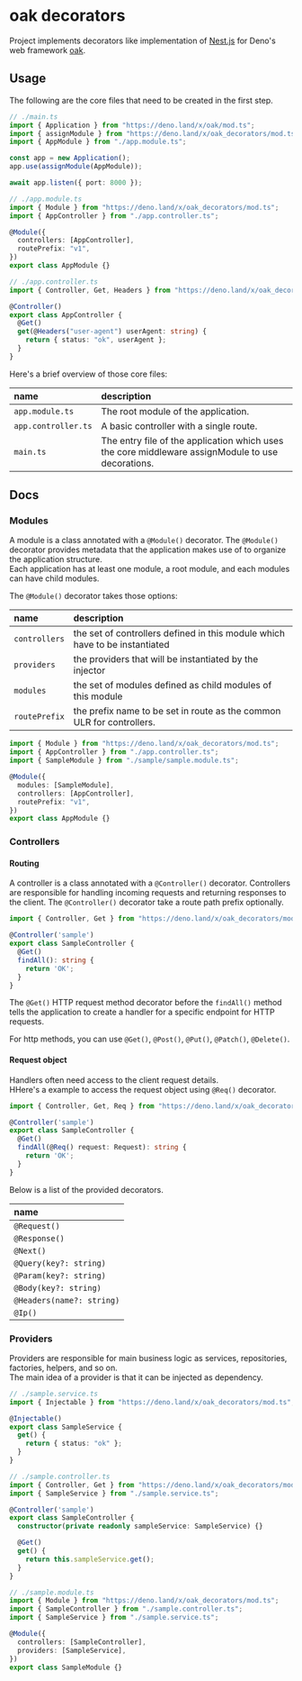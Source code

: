 # oak decorators

Project implements decorators like implementation of [Nest.js](https://nestjs.com/) for Deno's web framework [oak](https://github.com/oakserver/oak).

## Usage

The following are the core files that need to be created in the first step.

```typescript
// ./main.ts
import { Application } from "https://deno.land/x/oak/mod.ts";
import { assignModule } from "https://deno.land/x/oak_decorators/mod.ts";
import { AppModule } from "./app.module.ts";

const app = new Application();
app.use(assignModule(AppModule));

await app.listen({ port: 8000 });
```

```typescript
// ./app.module.ts
import { Module } from "https://deno.land/x/oak_decorators/mod.ts";
import { AppController } from "./app.controller.ts";

@Module({
  controllers: [AppController],
  routePrefix: "v1",
})
export class AppModule {}
```

```typescript
// ./app.controller.ts
import { Controller, Get, Headers } from "https://deno.land/x/oak_decorators/mod.ts";

@Controller()
export class AppController {
  @Get()
  get(@Headers("user-agent") userAgent: string) {
    return { status: "ok", userAgent };
  }
}
```

Here's a brief overview of those core files:

| name | description |
|:-|:-|
| `app.module.ts` | The root module of the application. |
| `app.controller.ts` | A basic controller with a single route. |
| `main.ts` | The entry file of the application which uses the core middleware assignModule to use decorations. |

## Docs

### Modules

A module is a class annotated with a `@Module()` decorator. The `@Module()` decorator provides metadata that the application makes use of to organize the application structure.  
Each application has at least one module, a root module, and each modules can have child modules.

The `@Module()` decorator takes those options:

|name|description|
|:-|:-|
| `controllers` | the set of controllers defined in this module which have to be instantiated |
| `providers` | the providers that will be instantiated by the injector |
| `modules` | the set of modules defined as child modules of this module |
| `routePrefix` | the prefix name to be set in route as the common ULR for controllers. |

```typescript
import { Module } from "https://deno.land/x/oak_decorators/mod.ts";
import { AppController } from "./app.controller.ts";
import { SampleModule } from "./sample/sample.module.ts";

@Module({
  modules: [SampleModule],
  controllers: [AppController],
  routePrefix: "v1",
})
export class AppModule {}
```

### Controllers

#### Routing

A controller is a class annotated with a `@Controller()` decorator. Controllers are responsible for handling incoming requests and returning responses to the client.
The `@Controller()` decorator take a route path prefix optionally.

```typescript
import { Controller, Get } from "https://deno.land/x/oak_decorators/mod.ts";

@Controller('sample')
export class SampleController {
  @Get()
  findAll(): string {
    return 'OK';
  }
}

```

The `@Get()` HTTP request method decorator before the `findAll()` method tells the application to create a handler for a specific endpoint for HTTP requests.

For http methods, you can use `@Get()`, `@Post()`, `@Put()`, `@Patch()`, `@Delete()`.

#### Request object

Handlers often need access to the client request details.  
HHere's a example to access the request object using `@Req()` decorator.

```typescript
import { Controller, Get, Req } from "https://deno.land/x/oak_decorators/mod.ts";

@Controller('sample')
export class SampleController {
  @Get()
  findAll(@Req() request: Request): string {
    return 'OK';
  }
}

```

Below is a list of the provided decorators.

|name|
|:-|
| `@Request()`
| `@Response()`
| `@Next()`
| `@Query(key?: string)`
| `@Param(key?: string)`
| `@Body(key?: string)`
| `@Headers(name?: string)`
| `@Ip()`

### Providers

Providers are responsible for main business logic as services, repositories, factories, helpers, and so on.  
The main idea of a provider is that it can be injected as dependency.

```typescript
// ./sample.service.ts
import { Injectable } from "https://deno.land/x/oak_decorators/mod.ts";

@Injectable()
export class SampleService {
  get() {
    return { status: "ok" };
  }
}
```

```typescript
// ./sample.controller.ts
import { Controller, Get } from "https://deno.land/x/oak_decorators/mod.ts";
import { SampleService } from "./sample.service.ts";

@Controller('sample')
export class SampleController {
  constructor(private readonly sampleService: SampleService) {}

  @Get()
  get() {
    return this.sampleService.get();
  }
}
```

```typescript
// ./sample.module.ts
import { Module } from "https://deno.land/x/oak_decorators/mod.ts";
import { SampleController } from "./sample.controller.ts";
import { SampleService } from "./sample.service.ts";

@Module({
  controllers: [SampleController],
  providers: [SampleService],
})
export class SampleModule {}
```
